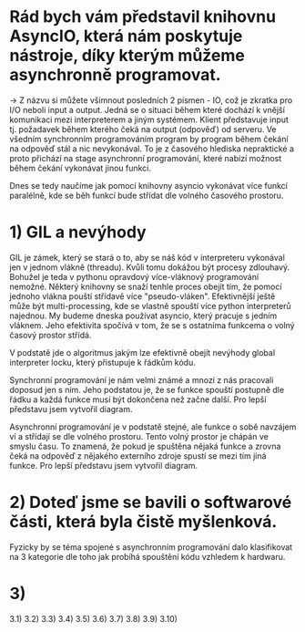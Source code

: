 # Rád bych vám představil knihovnu AsyncIO, která nám poskytuje nástroje, díky kterým můžeme asynchronně programovat.
-> Z názvu si můžete všimnout posledních 2 písmen - IO, což je zkratka pro I/O neboli input a output. 
Jedná se o situaci během které dochází k vnější komunikaci mezi interpreterem a jiným systémem. Klient představuje input tj. požadavek
během kterého čeká na output (odpověď) od serveru. Ve všedním synchronním programováním program by program během čekání na odpověď stál a nic nevykonával.
To je z časového hlediska nepraktické a proto přichází na stage asynchronní programování, které nabízí možnost během čekání vykonávat jinou funkci.

Dnes se tedy naučíme jak pomocí knihovny asyncio vykonávat více funkcí paralélně, kde se běh funkcí bude střídat dle volného časového prostoru.

# 1) GIL a nevýhody
GIL je zámek, který se stará o to, aby se náš kód v interpreteru vykonával jen v jednom vlákně (threadu). Kvůli tomu dokážou být procesy zdlouhavý. Bohužel je teda v pythonu opravdový více-vláknový programování nemožné. Některý knihovny se snaží tenhle proces obejít tím, že pomocí jednoho vlákna pouští střídavě více "pseudo-vláken". Efektivnější ještě může být multi-processing, kde se vlastně spouští více python interpreterů najednou. My budeme dneska používat asyncio, který pracuje s jedním vláknem. Jeho efektivita spočívá v tom, že se s ostatníma funkcema o volný časový prostor střídá.

V podstatě jde o algoritmus jakým lze efektivně obejít nevýhody global interpreter locku, který přistupuje k řádkům kódu.

Synchronní programování je nám velmi známé a mnozí z nás pracovali doposud jen s ním. 
Jeho podstatou je, že se funkce spouští postupně dle řádku a každá funkce musí být dokončena než začne další.
Pro lepší představu jsem vytvořil diagram.

Asynchronní programování je v podstatě stejné, ale funkce o sobě navzájem ví a střídají se dle volného prostoru.
Tento volný prostor je chápán ve smyslu času. To znamená, že pokud je spuštěna nějaká funkce a zrovna čeká na odpověď z nějakého externího zdroje
spustí se mezi tím jiná funkce.
Pro lepší představu jsem vytvořil diagram.

# 2) Doteď jsme se bavili o softwarové části, která byla čistě myšlenková. 
Fyzicky by se téma spojené s asynchronním programování dalo klasifikovat na 3 kategorie dle toho jak probíhá spouštění kódu vzhledem k hardwaru.

# 3)
3.1) 
3.2)
3.3)
3.4)
3.5)
3.6)
3.7)
3.8)
3.9)
3.10)
